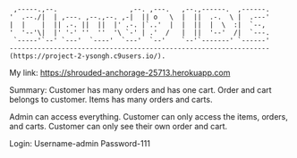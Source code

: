      ,-----.,--.                  ,--. ,---.   ,--.,------.  ,------.
    '  .--./|  | ,---. ,--.,--. ,-|  || o   \  |  ||  .-.  \ |  .---'
    |  |    |  || .-. ||  ||  |' .-. |`..'  |  |  ||  |  \  :|  `--, 
    '  '--'\|  |' '-' ''  ''  '\ `-' | .'  /   |  ||  '--'  /|  `---.
     `-----'`--' `---'  `----'  `---'  `--'    `--'`-------' `------'
    ----------------------------------------------------------------- 
    (https://project-2-ysongh.c9users.io/).
    
My link:
https://shrouded-anchorage-25713.herokuapp.com

Summary:
Customer has many orders and has one cart.
Order and cart belongs to customer.
Items has many orders and carts.

Admin can access everything.
Customer can only access the items, orders, and carts.
Customer can only see their own order and cart.

Login:
Username-admin
Password-111
